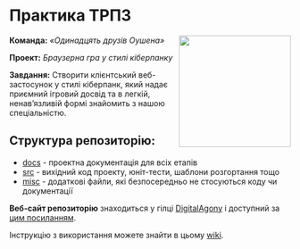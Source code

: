 # Практика ТРПЗ

<img src="https://github.com/liketaurus/SE-practice-template/blob/main/docs/images/resources/SE-logo-transparent.png" width="200" align="right" style="float:right;">

**Команда:** _«Одинадцять друзів Оушена»_

**Проект:** _Браузерна гра у стилі кіберпанку_

**Завдання:**
Створити клієнтський веб-застосунок у стилі кіберпанк, який надає приємний ігровий досвід та в легкій, ненав’язливій формі знайомить з нашою спеціальністю.

## **Структура репозиторію**:
* [docs](docs/README.md) - проектна документація для всіх етапів
* [src](src/README.md) - вихідний код проекту, юніт-тести, шаблони розгортання тощо
* [misc](misc/README.md) - додаткові файли, які безпосередньо не стосуються коду чи документації

**Веб-сайт репозиторію** знаходиться у гілці [DigitalAgony](https://github.com/KAPT0SHKA/SE-practice-template/tree/DigitalAgony) і доступний за [цим посиланням](https://kapt0shka.github.io/SE-practice-template/). 

Інструкцію з використання можете знайти в цьому [wiki](https://github.com/KAPT0SHKA/SE-practice-template/wiki/%D0%86%D0%BD%D1%81%D1%82%D1%80%D1%83%D0%BA%D1%86%D1%96%D1%8F-%D0%B7-%D0%B2%D0%B8%D0%BA%D0%BE%D1%80%D0%B8%D1%81%D1%82%D0%B0%D0%BD%D0%BD%D1%8F).
